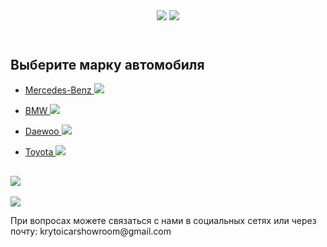 <html>
    <head>
            <title>Krutoi car showroom</title>
            <link rel="stylesheet" href="style.css"/>
    </head>
    <header>
        <img src="https://i.imgur.com/LHVXxyI.png">
        <img class="img" src="https://i.imgur.com/6yA5G54.png">
    </header>
    <main>
        <h2>Выберите марку автомобиля</h2>
        <ul>
        <li><p><a href="https://serey0000.github.io/krutoicarshowroom2/"> Mercedes-Benz <img src="https://i.imgur.com/PkMJEaH.png"></a></p></li>
        <li><p><a href="https://serey0000.github.io/krutoicarshowroom3/"> BMW <img class="bmw" src="https://i.imgur.com/dHTQLej.png"></a></p></li>
        <li><p><a href="https://serey0000.github.io/krutoicarshowroom4/"> Daewoo <img src="https://i.imgur.com/a05upsN.png"></a></p></li>
        <li><p><a href="https://serey0000.github.io/krutoicarshowroom5/"> Toyota <img class="toyota" src="https://i.imgur.com/oo1KpTd.png"></a></p></li>
        </ul>
        <h2  class="imgg"><img  class="imggg" src="https://img.freepik.com/free-photo/young-couple-choosing-a-car-in-a-car-show-room_1303-15122.jpg"></h2>
    </main>
    <footer>
        <img src="https://i.imgur.com/nxWG9hX.png">
        <p>При вопросах можете связаться с нами в социальных сетях или через почту: krytoicarshowroom@gmail.com</p>
    </footer>
</html>
